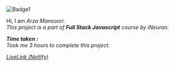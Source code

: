 ![Badge1](https://img.shields.io/badge/Project3-LawHomePage-%23CCF1FF)

Hi, I am *Arza Mansoori*.<br>
*This project is a part of ***Full Stack Javascript*** course by iNeuron.*

***Time taken :***<br>
*Took me 3 hours to complete this project.*

[*LiveLink (Netlify)*](https://project3-lawhomepage.netlify.app/ "Project 3")